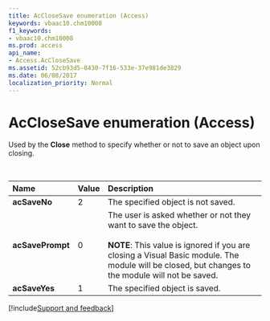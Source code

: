 ```yaml
---
title: AcCloseSave enumeration (Access)
keywords: vbaac10.chm10008
f1_keywords:
- vbaac10.chm10008
ms.prod: access
api_name:
- Access.AcCloseSave
ms.assetid: 52cb93d5-8430-7f16-533e-37e981de3829
ms.date: 06/08/2017
localization_priority: Normal
---
```



# AcCloseSave enumeration (Access)

Used by the **Close** method to specify whether or not to save an object upon closing.

<br/>

|Name|Value|Description|
|:-----|:-----|:-----|
|**acSaveNo**|2|The specified object is not saved.|
|**acSavePrompt**|0|The user is asked whether or not they want to save the object.<br/><br/>**NOTE**: This value is ignored if you are closing a Visual Basic module. The module will be closed, but changes to the module will not be saved.|
|**acSaveYes**|1|The specified object is saved.|

[!include[Support and feedback](~/includes/feedback-boilerplate.md)]